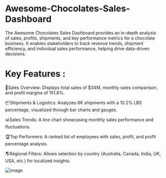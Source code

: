 # Awesome-Chocolates-Sales-Dashboard
The Awesome Chocolates Sales Dashboard provides an in-depth analysis of sales, profits, shipments, and key performance metrics for a chocolate business. It enables stakeholders to track revenue trends, shipment efficiency, and individual sales performance, helping drive data-driven decisions.

# Key Features :
📌Sales Overview: Displays total sales of $34M, monthly sales comparison, and profit margins of 151.8%.

📦Shipments & Logistics:  Analyzes 6K shipments with a 10.2% LBS percentage, visualized through bar charts and gauges.

📊Sales Trends:  A line chart showcasing monthly sales performance and fluctuations.

🏆Top Performers: A ranked list of employees with sales, profit, and profit percentage analysis.

🌎Regional Filters: Allows selection by country (Australia, Canada, India, UK, USA, etc.) for localized insights.

![image](https://github.com/user-attachments/assets/edebd49a-3864-43ec-bcc9-933e84423d70)
